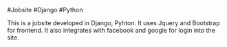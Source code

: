 #Jobsite
#Django
#Python

This is a jobsite developed in Django, Pyhton. It uses Jquery and Bootstrap for frontend. It also integrates with facebook and google for
login into the site. 
